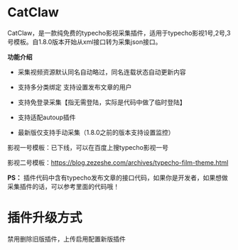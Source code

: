# CatClaw
CatClaw，是一款纯免费的typecho影视采集插件，适用于typecho影视1号,2号,3号模板。自1.8.0版本开始从xml接口转为采集json接口。

**功能介绍**

- 采集视频资源默认同名自动略过，同名连载状态自动更新内容 

- 支持多分类绑定 支持设置发布文章的用户 

- 支持免登录采集【指无需登陆，实际是代码中做了临时登陆】

- 支持适配autoup插件 

- 最新版仅支持手动采集（1.8.0之前的版本支持设置监控）

影视一号模板：已下线，可以在百度上搜typecho影视一号

影视二号模板：https://blog.zezeshe.com/archives/typecho-film-theme.html



**PS：** 插件代码中含有typecho发布文章的接口代码，如果你是开发者，如果想做采集插件的话，可以参考里面的代码哦！

# 插件升级方式
禁用删除旧版插件，上传启用配置新版插件
